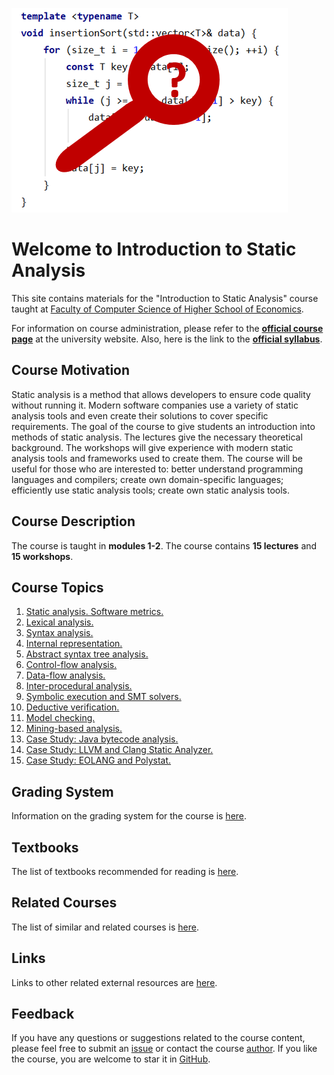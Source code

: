 ![Logo](image.png)

# Welcome to Introduction to Static Analysis

This site contains materials for the "Introduction to Static Analysis" course taught at
[Faculty of Computer Science of Higher School of Economics](https://cs.hse.ru/en/).

For information on course administration, please refer to the
__[official course page](TODO)__ at the university website.
Also, here is the link to the __[official syllabus](TODO)__.

## Course Motivation

Static analysis is a method that allows developers to ensure code quality without running it.
Modern software companies use a variety of static analysis tools and even create their solutions
to cover specific requirements. 
The goal of the course to give students an introduction into methods of static analysis.
The lectures give the necessary theoretical background.
The workshops will give experience with modern static
analysis tools and frameworks used to create them. 
The course will be useful for those who are interested to:
better understand programming languages and compilers;
create own domain-specific languages;
efficiently use static analysis tools;
create own static analysis tools.

## Course Description

The course is taught in __modules 1-2__.
The course contains __15 lectures__ and __15 workshops__.

## Course Topics

1.  [Static analysis. Software metrics.](lectures/01/index.md)
2.  [Lexical analysis.](lectures/02/index.md)
3.  [Syntax analysis.](lectures/03/index.md)
4.  [Internal representation.](lectures/04/index.md)
5.  [Abstract syntax tree analysis.](lectures/05/index.md)
6.  [Control-flow analysis.](lectures/06/index.md)
7.  [Data-flow analysis.](lectures/07/index.md)
8.  [Inter-procedural analysis.](lectures/08/index.md)
9.  [Symbolic execution and SMT solvers.](lectures/09/index.md)
10. [Deductive verification.](lectures/10/index.md)
11. [Model checking.](lectures/11/index.md)
12. [Mining-based analysis.](lectures/12/index.md)
13. [Case Study: Java bytecode analysis.](lectures/13/index.md)
14. [Case Study: LLVM and Clang Static Analyzer.](lectures/14/index.md)
15. [Case Study: EOLANG and Polystat.](lectures/15/index.md)

## Grading System

Information on the grading system for the course is [here](grades.md).

## Textbooks

The list of textbooks recommended for reading is [here](books.md).

## Related Courses

The list of similar and related courses is [here](courses.md).

## Links

Links to other related external resources are [here](links.md).

## Feedback

If you have any questions or suggestions related to the course content, please feel free to submit
an [issue](https://github.com/andrewt0301/static-analysis-course/issues)
or contact the course [author](https://github.com/andrewt0301).
If you like the course, you are welcome to star it in
[GitHub](https://github.com/andrewt0301/static-analysis-course).
